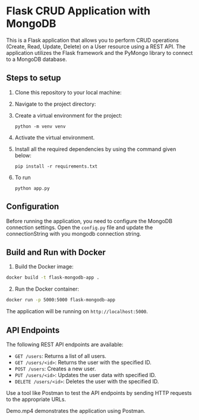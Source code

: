 # Flask CRUD Application with MongoDB

This is a Flask application that allows you to perform CRUD operations (Create, Read, Update, Delete) on a User resource using a REST API. The application utilizes the Flask framework and the PyMongo library to connect to a MongoDB database.

## Steps to setup 

1. Clone this repository to your local machine:

2. Navigate to the project directory:

3. Create a virtual environment for the project:
    ```
    python -m venv venv
    ```
4. Activate the virtual environment.

5. Install all the required dependencies by using the command given below:

   ```
   pip install -r requirements.txt
   ```
6. To run
   ```
   python app.py
   ```

## Configuration

Before running the application, you need to configure the MongoDB connection settings. Open the `config.py` file and update the connectionString with you mongodb connection string.


## Build and Run with Docker

1. Build the Docker image:

```bash
docker build -t flask-mongodb-app .
```

2. Run the Docker container:

```bash
docker run -p 5000:5000 flask-mongodb-app
```

The application will be running on `http://localhost:5000`.


## API Endpoints

The following REST API endpoints are available:

- `GET /users`: Returns a list of all users.
- `GET /users/<id>`: Returns the user with the specified ID.
- `POST /users`: Creates a new user.
- `PUT /users/<id>`: Updates the user data with specified ID.
- `DELETE /users/<id>`: Deletes the user with the specified ID.

Use a tool like Postman to test the API endpoints by sending HTTP requests to the appropriate URLs.

Demo.mp4 demonstrates the application using Postman.


